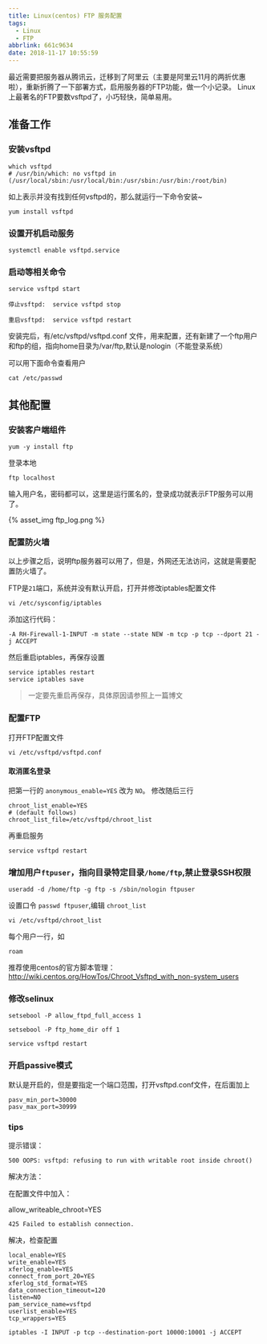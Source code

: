 ```yaml
---
title: Linux(centos) FTP 服务配置
tags:
  - Linux
  - FTP
abbrlink: 661c9634
date: 2018-11-17 10:55:59
---
```


最近需要把服务器从腾讯云，迁移到了阿里云（主要是阿里云11月的两折优惠啦），重新折腾了一下部署方式，启用服务器的FTP功能，做一个小记录。
Linux上最著名的FTP要数vsftpd了，小巧轻快，简单易用。

## 准备工作

### 安装vsftpd
```shell
which vsftpd
# /usr/bin/which: no vsftpd in (/usr/local/sbin:/usr/local/bin:/usr/sbin:/usr/bin:/root/bin)
```

如上表示并没有找到任何vsftpd的，那么就运行一下命令安装~

```shell
yum install vsftpd
```
<!-- more -->

### 设置开机启动服务

```shell
systemctl enable vsftpd.service
```

### 启动等相关命令

```shell
service vsftpd start

停止vsftpd:  service vsftpd stop

重启vsftpd:  service vsftpd restart
```

安装完后，有/etc/vsftpd/vsftpd.conf 文件，用来配置，还有新建了一个ftp用户和ftp的组，指向home目录为/var/ftp,默认是nologin（不能登录系统）

可以用下面命令查看用户

```
cat /etc/passwd
```

## 其他配置

### 安装客户端组件

```shell
yum -y install ftp
```

登录本地
```shell
ftp localhost
```
输入用户名，密码都可以，这里是运行匿名的，登录成功就表示FTP服务可以用了。

{% asset_img ftp_log.png %}

### 配置防火墙

以上步骤之后，说明ftp服务器可以用了，但是，外网还无法访问，这就是需要配置防火墙了。

FTP是`21`端口，系统并没有默认开启，打开并修改iptables配置文件

```
vi /etc/sysconfig/iptables
```

添加这行代码：
```
-A RH-Firewall-1-INPUT -m state --state NEW -m tcp -p tcp --dport 21 -j ACCEPT
```

然后重启iptables，再保存设置

```
service iptables restart
service iptables save
```
> 一定要先重启再保存，具体原因请参照上一篇博文

### 配置FTP

打开FTP配置文件
```
vi /etc/vsftpd/vsftpd.conf
```

#### 取消匿名登录 

把第一行的 `anonymous_enable=YES` 改为 `NO`。
修改随后三行

```
chroot_list_enable=YES
# (default follows)
chroot_list_file=/etc/vsftpd/chroot_list
```

再重启服务
```
service vsftpd restart
```

### 增加用户`ftpuser`，指向目录特定目录`/home/ftp`,禁止登录SSH权限

```
useradd -d /home/ftp -g ftp -s /sbin/nologin ftpuser
```

设置口令 `passwd ftpuser`,编辑 `chroot_list`

```
vi /etc/vsftpd/chroot_list
```

每个用户一行，如
```
roam
```

推荐使用centos的官方脚本管理： http://wiki.centos.org/HowTos/Chroot_Vsftpd_with_non-system_users

### 修改selinux

```
setsebool -P allow_ftpd_full_access 1   

setsebool -P ftp_home_dir off 1

service vsftpd restart
```

### 开启passive模式

默认是开启的，但是要指定一个端口范围，打开vsftpd.conf文件，在后面加上

```
pasv_min_port=30000   
pasv_max_port=30999 
```

### tips

提示错误： 

```
500 OOPS: vsftpd: refusing to run with writable root inside chroot()
```

解决方法： 

在配置文件中加入： 

allow_writeable_chroot=YES

```
425 Failed to establish connection.
```

解决，检查配置

```
local_enable=YES
write_enable=YES
xferlog_enable=YES
connect_from_port_20=YES
xferlog_std_format=YES
data_connection_timeout=120
listen=NO
pam_service_name=vsftpd
userlist_enable=YES
tcp_wrappers=YES
```

```
iptables -I INPUT -p tcp --destination-port 10000:10001 -j ACCEPT
```